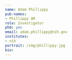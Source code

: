 ```yaml
---
name: Adam Phillippy
pub-names:
- Phillippy AM
role: Investigator
phd: yes
email: adam.phillippy@nih.gov
institutes:
- nih
portrait: /img/phillippy.jpg
bio:
---
```

